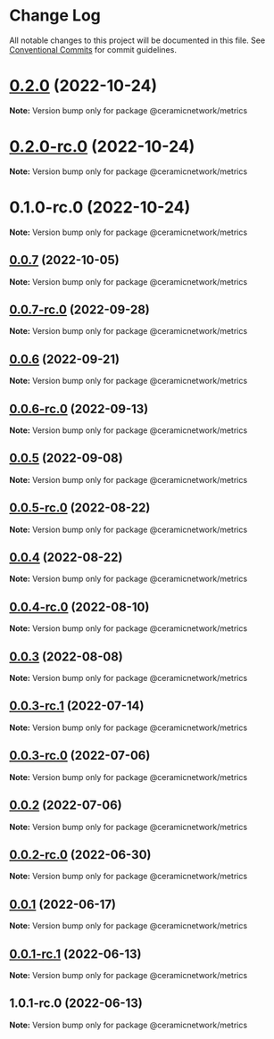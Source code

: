 # Change Log

All notable changes to this project will be documented in this file.
See [Conventional Commits](https://conventionalcommits.org) for commit guidelines.

# [0.2.0](https://github.com/ceramicnetwork/js-ceramic/compare/@ceramicnetwork/metrics@0.2.0-rc.0...@ceramicnetwork/metrics@0.2.0) (2022-10-24)

**Note:** Version bump only for package @ceramicnetwork/metrics





# [0.2.0-rc.0](https://github.com/ceramicnetwork/js-ceramic/compare/@ceramicnetwork/metrics@0.0.7...@ceramicnetwork/metrics@0.2.0-rc.0) (2022-10-24)

**Note:** Version bump only for package @ceramicnetwork/metrics





# 0.1.0-rc.0 (2022-10-24)

**Note:** Version bump only for package @ceramicnetwork/metrics





## [0.0.7](/compare/@ceramicnetwork/metrics@0.0.7-rc.0...@ceramicnetwork/metrics@0.0.7) (2022-10-05)

**Note:** Version bump only for package @ceramicnetwork/metrics





## [0.0.7-rc.0](/compare/@ceramicnetwork/metrics@0.0.6...@ceramicnetwork/metrics@0.0.7-rc.0) (2022-09-28)

**Note:** Version bump only for package @ceramicnetwork/metrics





## [0.0.6](/compare/@ceramicnetwork/metrics@0.0.6-rc.0...@ceramicnetwork/metrics@0.0.6) (2022-09-21)

**Note:** Version bump only for package @ceramicnetwork/metrics





## [0.0.6-rc.0](/compare/@ceramicnetwork/metrics@0.0.5...@ceramicnetwork/metrics@0.0.6-rc.0) (2022-09-13)

**Note:** Version bump only for package @ceramicnetwork/metrics





## [0.0.5](/compare/@ceramicnetwork/metrics@0.0.5-rc.0...@ceramicnetwork/metrics@0.0.5) (2022-09-08)

**Note:** Version bump only for package @ceramicnetwork/metrics





## [0.0.5-rc.0](https://github.com/ceramicnetwork/js-ceramic/compare/@ceramicnetwork/metrics@0.0.4...@ceramicnetwork/metrics@0.0.5-rc.0) (2022-08-22)

**Note:** Version bump only for package @ceramicnetwork/metrics





## [0.0.4](https://github.com/ceramicnetwork/js-ceramic/compare/@ceramicnetwork/metrics@0.0.4-rc.0...@ceramicnetwork/metrics@0.0.4) (2022-08-22)

**Note:** Version bump only for package @ceramicnetwork/metrics





## [0.0.4-rc.0](https://github.com/ceramicnetwork/js-ceramic/compare/@ceramicnetwork/metrics@0.0.3...@ceramicnetwork/metrics@0.0.4-rc.0) (2022-08-10)

**Note:** Version bump only for package @ceramicnetwork/metrics





## [0.0.3](/compare/@ceramicnetwork/metrics@0.0.3-rc.1...@ceramicnetwork/metrics@0.0.3) (2022-08-08)

**Note:** Version bump only for package @ceramicnetwork/metrics





## [0.0.3-rc.1](/compare/@ceramicnetwork/metrics@0.0.3-rc.0...@ceramicnetwork/metrics@0.0.3-rc.1) (2022-07-14)

**Note:** Version bump only for package @ceramicnetwork/metrics





## [0.0.3-rc.0](https://github.com/ceramicnetwork/js-ceramic/compare/@ceramicnetwork/metrics@0.0.2...@ceramicnetwork/metrics@0.0.3-rc.0) (2022-07-06)

**Note:** Version bump only for package @ceramicnetwork/metrics





## [0.0.2](https://github.com/ceramicnetwork/js-ceramic/compare/@ceramicnetwork/metrics@0.0.2-rc.0...@ceramicnetwork/metrics@0.0.2) (2022-07-06)

**Note:** Version bump only for package @ceramicnetwork/metrics





## [0.0.2-rc.0](https://github.com/ceramicnetwork/js-ceramic/compare/@ceramicnetwork/metrics@0.0.1...@ceramicnetwork/metrics@0.0.2-rc.0) (2022-06-30)

**Note:** Version bump only for package @ceramicnetwork/metrics





## [0.0.1](/compare/@ceramicnetwork/metrics@0.0.1-rc.1...@ceramicnetwork/metrics@0.0.1) (2022-06-17)

**Note:** Version bump only for package @ceramicnetwork/metrics





## [0.0.1-rc.1](/compare/@ceramicnetwork/metrics@1.0.1-rc.0...@ceramicnetwork/metrics@0.0.1-rc.1) (2022-06-13)

**Note:** Version bump only for package @ceramicnetwork/metrics





## 1.0.1-rc.0 (2022-06-13)

**Note:** Version bump only for package @ceramicnetwork/metrics

